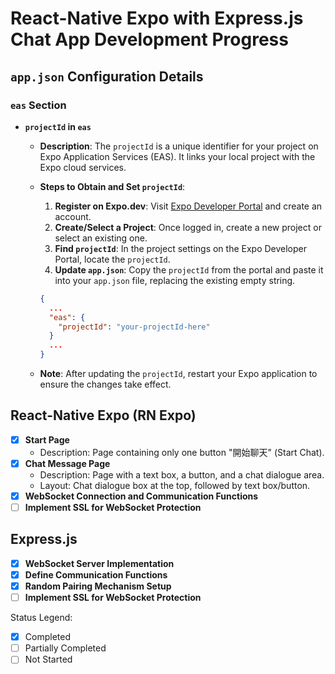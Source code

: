 # React-Native Expo with Express.js Chat App Development Progress

## `app.json` Configuration Details

### `eas` Section

- **`projectId` in `eas`**
  - **Description**: The `projectId` is a unique identifier for your project on Expo Application Services (EAS). It links your local project with the Expo cloud services.
  - **Steps to Obtain and Set `projectId`**:
    1. **Register on Expo.dev**: Visit [Expo Developer Portal](https://expo.dev/) and create an account.
    2. **Create/Select a Project**: Once logged in, create a new project or select an existing one.
    3. **Find `projectId`**: In the project settings on the Expo Developer Portal, locate the `projectId`.
    4. **Update `app.json`**: Copy the `projectId` from the portal and paste it into your `app.json` file, replacing the existing empty string.

    ```json
    {
      ...
      "eas": {
        "projectId": "your-projectId-here"
      }
      ...
    }
    ```

  - **Note**: After updating the `projectId`, restart your Expo application to ensure the changes take effect.


## React-Native Expo (RN Expo)
- [x] **Start Page**
  - Description: Page containing only one button "開始聊天" (Start Chat).
- [x] **Chat Message Page**
  - Description: Page with a text box, a button, and a chat dialogue area.
  - Layout: Chat dialogue box at the top, followed by text box/button.
- [x] **WebSocket Connection and Communication Functions**
- [ ] **Implement SSL for WebSocket Protection**

## Express.js
- [x] **WebSocket Server Implementation**
- [x] **Define Communication Functions**
- [x] **Random Pairing Mechanism Setup**
- [ ] **Implement SSL for WebSocket Protection**

Status Legend:
- [x] Completed
- [ ] Partially Completed
- [ ] Not Started
